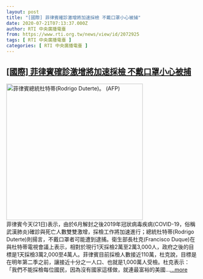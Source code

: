 ```yaml
---
layout: post
title: "[國際] 菲律賓確診激增將加速採檢 不戴口罩小心被捕"
date: 2020-07-21T07:13:37.000Z
author: RTI 中央廣播電臺
from: https://www.rti.org.tw/news/view/id/2072925
tags: [ RTI 中央廣播電臺 ]
categories: [ RTI 中央廣播電臺 ]
---
```

<!--1595315617000-->
[[國際] 菲律賓確診激增將加速採檢 不戴口罩小心被捕](https://www.rti.org.tw/news/view/id/2072925)
------

<div>
<img src="https://static.rti.org.tw/assets/thumbnails/2019/11/30/c92e2c188bbb0d9fea7c8a48ec5cfc96.jpg" width="360" alt="菲律賓總統杜特蒂(Rodrigo Duterte)。 (AFP)" title="菲律賓總統杜特蒂(Rodrigo Duterte)。 (AFP)"><br>菲律賓今天(21日)表示，由於6月解封之後2019年冠狀病毒疾病(COVID-19，俗稱武漢肺炎)確診與死亡人數雙雙激增，採檢工作將加速進行；總統杜特蒂(Rodrigo Duterte)則揚言，不戴口罩者可能遭到逮捕。衛生部長杜克(Francisco Duque)在與杜特蒂電視會議上表示，相對於現行1天採檢2萬至2萬3,000人，政府之後的目標是1天採檢3萬2,000至4萬人。菲律賓目前採檢人數接近110萬，杜克說，目標是在明年第二季之前，讓接近十分之一人口、也就是1,000萬人受檢。杜克表示：「我們不能採檢每位國民，因為沒有國家這樣做，就連最富裕的美國...<a target="_blank" href="https://www.rti.org.tw/news/view/id/2072925">...more</a>
</div>
